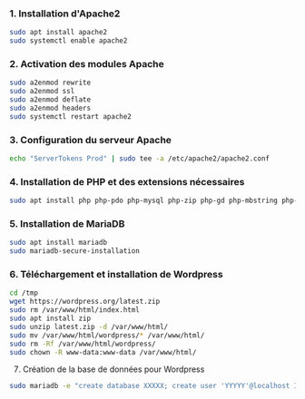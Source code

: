 ### 1. Installation d'Apache2
```bash
sudo apt install apache2  
sudo systemctl enable apache2
```

### 2. Activation des modules Apache
```bash
sudo a2enmod rewrite    
sudo a2enmod ssl  
sudo a2enmod deflate  
sudo a2enmod headers  
sudo systemctl restart apache2  
```
### 3. Configuration du serveur Apache
```bash
echo "ServerTokens Prod" | sudo tee -a /etc/apache2/apache2.conf  
```
### 4. Installation de PHP et des extensions nécessaires
```bash
sudo apt install php php-pdo php-mysql php-zip php-gd php-mbstring php-curl php-xml php-pear php-bcmath    
```
### 5. Installation de MariaDB
```bash
sudo apt install mariadb  
sudo mariadb-secure-installation
```
### 6. Téléchargement et installation de Wordpress
```bash
cd /tmp  
wget https://wordpress.org/latest.zip  
sudo rm /var/www/html/index.html  
sudo apt install zip  
sudo unzip latest.zip -d /var/www/html/  
sudo mv /var/www/html/wordpress/* /var/www/html/  
sudo rm -Rf /var/www/html/wordpress/  
sudo chown -R www-data:www-data /var/www/html/    
```
7. Création de la base de données pour Wordpress
```bash
sudo mariadb -e "create database XXXXX; create user 'YYYYY'@localhost IDENTIFIED BY 'TTTTT!'; GRANT ALL PRIVILEGES ON FFFFF* TO GGGG@localhost; flush privileges; exit;"
